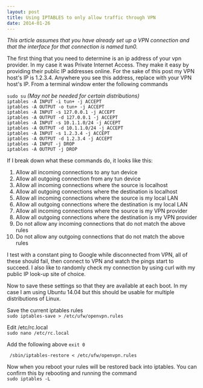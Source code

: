 ```yaml
---
layout: post
title: Using IPTABLES to only allow traffic through VPN
date: 2014-01-26
---
```


*This article assumes that you have already set up a VPN connection and that the interface for that connection is named tun0.*  

The first thing that you need to determine is an ip address of your vpn provider.  In my case it was Private Internet Access.  They make it easy by providing their public IP addresses online.  For the sake of this post my VPN host's IP is 1.2.3.4.  Anywhere you see this address, replace with your VPN host's IP.  From a terminal window enter the following commands  

`sudo su` *(May not be needed for certain distributions)*  
`iptables -A INPUT -i tun+ -j ACCEPT`  
`iptables -A OUTPUT -o tun+ -j ACCEPT`  
`iptables -A INPUT -s 127.0.0.1 -j ACCEPT`  
`iptables -A OUTPUT -d 127.0.0.1 -j ACCEPT`  
`iptables -A INPUT -s 10.1.1.0/24 -j ACCEPT`  
`iptables -A OUTPUT -d 10.1.1.0/24 -j ACCEPT`  
`iptables -A INPUT -s 1.2.3.4 -j ACCEPT`  
`iptables -A OUTPUT -d 1.2.3.4 -j ACCEPT`  
`iptables -A INPUT -j DROP`  
`iptables -A OUTPUT -j DROP`  

If I break down what these commands do, it looks like this:  
01. Allow all incoming connections to any tun device  
02. Allow all outgoing connection from any tun device  
03. Allow all incoming connections where the source is localhost  
04. Allow all outgoing connections where the destination is localhost  
05. Allow all incoming connections where the source is my local LAN  
06. Allow all outgoing connections where the destination is my local LAN  
07. Allow all incoming connections where the source is my VPN provider  
08. Allow all outgoing connections where the destination is my VPN provider  
09. Do not allow any incoming connections that do not match the above rules  
10. Do not allow any outgoing connections that do not match the above rules  

I test with a constant ping to Google while disconnected from VPN, all of these should fail, then connect to VPN and watch the pings start to succeed.  I also like to randomly check my connection by using curl with my public IP look-up site of choice.

Now to save these settings so that they are available at each boot.  In my case I am using Ubuntu 14.04 but this should be usable for multiple distributions of Linux.

Save the current iptables rules  
`sudo iptables-save > /etc/ufw/openvpn.rules`  

Edit /etc/rc.local  
`sudo nano /etc/rc.local`  

Add the following above `exit 0`  

     /sbin/iptables-restore < /etc/ufw/openvpn.rules  
  
Now when you reboot your rules will be restored back into iptables.  You can confirm this by rebooting and running the command  
`sudo iptables -L`

